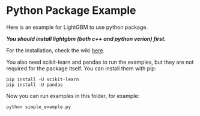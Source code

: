 Python Package Example
=====================
Here is an example for LightGBM to use python package.

***You should install lightgbm (both c++ and python verion) first.***

For the installation, check the wiki [here](https://github.com/Microsoft/LightGBM/wiki/Installation-Guide).

You also need scikit-learn and pandas to run the examples, but they are not required for the package itself. You can install them with pip:
```
pip install -U scikit-learn
pip install -U pandas
```

Now you can run examples in this folder, for example:
```
python simple_example.py
```
